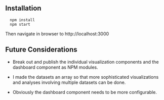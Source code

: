 ## Installation

````
  npm install
  npm start
````
Then navigate in browser to http://localhost:3000

## Future Considerations

* Break out and publish the individual visualization components and the dashboard component as NPM modules.

* I made the datasets an array so that more sophisticated visualizations and analyses involving multiple datasets can be done.

* Obviously the dashboard component needs to be more configurable.
